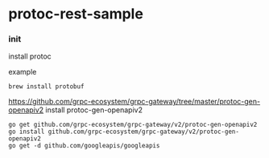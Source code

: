 # protoc-rest-sample

### init
install protoc

example
```shell
brew install protobuf
```

https://github.com/grpc-ecosystem/grpc-gateway/tree/master/protoc-gen-openapiv2
install protoc-gen-openapiv2
```
go get github.com/grpc-ecosystem/grpc-gateway/v2/protoc-gen-openapiv2 
go install github.com/grpc-ecosystem/grpc-gateway/v2/protoc-gen-openapiv2 
go get -d github.com/googleapis/googleapis
```